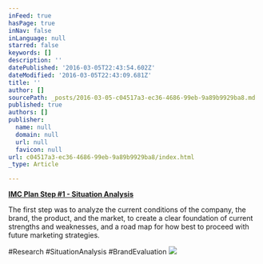 ```yaml
---
inFeed: true
hasPage: true
inNav: false
inLanguage: null
starred: false
keywords: []
description: ''
datePublished: '2016-03-05T22:43:54.602Z'
dateModified: '2016-03-05T22:43:09.681Z'
title: ''
author: []
sourcePath: _posts/2016-03-05-c04517a3-ec36-4686-99eb-9a89b9929ba8.md
published: true
authors: []
publisher:
  name: null
  domain: null
  url: null
  favicon: null
url: c04517a3-ec36-4686-99eb-9a89b9929ba8/index.html
_type: Article

---
```

**[IMC Plan Step \#1 - Situation Analysis][0]**

The first step was to analyze the current conditions of the company, the brand, the product, and the market, to create a clear foundation of current strengths and weaknesses, and a road map for how best to proceed with future marketing strategies.

\#Research \#SituationAnalysis \#BrandEvaluation
![](https://the-grid-user-content.s3-us-west-2.amazonaws.com/bc63fd45-02b2-4c26-afa6-06768b72c156.png)

[0]: https://drive.google.com/file/d/0B_3Bn2B5HlnMUVFIQ1ZucWx2MVE/view?usp=sharing